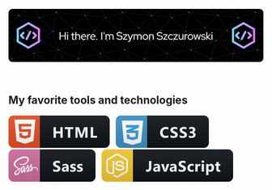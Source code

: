 <!-- # Hi there, I'm [Szymon Szczurowski](https://github.com/szymonszczurowski) 👋 -->
<!-- <style>
    td{
        text-align: center;
        border: 1px solid white;
        padding: 10px

    }

    .icons{
        display: flex;
    }

    .icons img{
        margin: 5px
    }
</style> -->
  <link rel="stylesheet" href="./css/style.css">


![Header](./profile_header.png)

<br>
<b><h2>My favorite tools and technologies</h2></b>

<div class="icons">
   <img src="./icons/html@2x.png">&nbsp;&nbsp;
   <img src="./icons/css3@2x.png">&nbsp;&nbsp;
   <img src="./icons/sass@2x.png">&nbsp;&nbsp;
   <img src="./icons/js@2x.png">&nbsp;&nbsp;
</div>
  
        
<!-- [![Typing SVG](https://readme-typing-svg.demolab.com/?lines=First+line+of+text;Second+line+of+text)](https://git.io/typing-svg) -->
